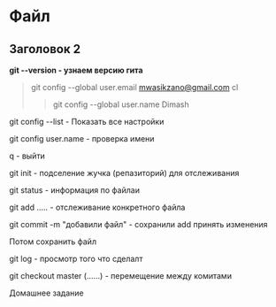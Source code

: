 # Файл
## Заголовок 2

**git --version - узнаем версию гита**

>git config --global user.email mwasikzano@gmail.com
cl
>>git config --global user.name Dimash

git config --list - Показать все настройки

git config user.name - проверка имени

q - выйти

git init - подселение жучка (репазиторий) для отслеживания

git status - информация по файлаи

git add ..... - отслеживание конкретного файла

git commit -m "добавили файл" - сохранили add  принять изменения

Потом сохранить файл

git log - просмотр того что сделалт

git checkout master (......) - перемещение между комитами

Домашнее задание